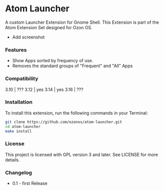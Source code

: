 Atom Launcher
=========
A custom Launcher Extension for Gnome Shell. This Extension is part of the Atom Extension Set designed for Ozon OS. 

- Add screenshot

### Features 
* Show Apps sorted by frequency of use.
* Removes the standard groups of "Frequent" and "All" Apps

### Compatibility

3.10	| ???
3.12	| yes
3.14	| yes
3.16	| ???

### Installation

To install this extension, run the following commands in your Terminal:

```bash
git clone https://github.com/ozonos/atom-launcher.git
cd atom-launcher
make install
```

### License

This project is licensed with GPL version 3 and later. See LICENSE for more details.

### Changelog

- 0.1 - first Release
